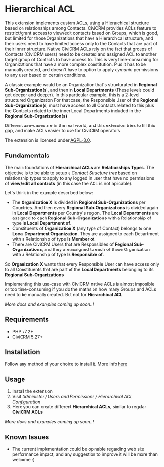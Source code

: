 # Hierarchical ACL

This extension implements custom [ACLs](https://docs.civicrm.org/user/en/latest/initial-set-up/permissions-and-access-control/), using a Hierarchical structure based on relationships
among Contacts.
CiviCRM provides ACLs feature to restrict/grant access to view/edit contacts based on Groups, which is good, but limited for those Organizations that have a Hierarchical structure,
and their users need to have limited access only to the Contacts that are part of their inner structure.
Native CiviCRM ACLs rely on the fact that groups of Contacts (CiviCRM users) need to be created and assigned ACL to another target group of Contacts to have access to. This
is very time-consuming for Organizations that have a more complex constitution. Plus it has to be manually created, and doesn't have to option to apply *dymanic* permissions to any user based
on certain conditions.

A classic example would be an Organization that's structurated in **Regional Sub-Organization(s)**, and then in **Local Departments** (These levels could get deeper and deeper).
In this particular example, this is a 2-level structured Organization
For that case, the Responsible User of the **Regional Sub-Organization(s)** must have access to all Contacts related to this plus the Contacts related to the inner Local Departments included
in the **Regional Sub-Organization(s)**

Different use-cases are in the real world, and this extension tries to fill this gap, and make ACLs easier to use for CiviCRM operators

The extension is licensed under [AGPL-3.0](LICENSE.txt).

## Fundamentals
The main foundations of **Hierarchical ACLs** are **Relationships Types**. The objective is to be able to setup a *Contact Structure tree* based on relationship types
to apply to any logged in user that have no permissions of **view/edit all contacts** (in this case the ACL is not aplicable).

Let's think in the example described below:
- The **Organization X** is divided in **Regional Sub-Organizations** per Countries. And then every **Regional Sub-Organizations** is divided again in **Local Departments**
per Country's region. The **Local Departments** are assigned to each **Regional Sub-Organizations** with a Relationship of type **Is Local Department of**.
- Constituents of **Organization X** (any type of Contact) belongs to one **Local Department Organization**. They are assigned to each Department with a Relationship of type **Is Member of**.
- There are CiviCRM Users that are Responsibles of **Regional Sub-Organizations**, and they are assigned to each of those Organization with a Relationship of type **Is Responsible of**.

So **Organization X** wants that every Responsible User can have access only to all Constituents that are part of the **Local Departments** belonging to its **Regional Sub-Organizations**



Implementing this use-case with CiviCRM native ACLs is almost imposible or too time-consuming if you do the maths on how many Groups and ACLs need to be manually created. But not for
**Hierarchical ACL**

*More docs and examples coming up soon..!*


## Requirements

* PHP v7.2+
* CiviCRM 5.27+

## Installation

Follow any method of your choice to install it. More info [here](https://docs.civicrm.org/user/en/latest/introduction/extensions/#installing-extensions)

## Usage

1. Install the extension
2. Visit *Administer / Users and Permissions / Hierarchical ACL Configuration*
3. Here you can create different **Hierarchical ACLs**, similar to regular **CiviCRM ACLs**

*More docs and examples coming up soon..!*


## Known Issues

- The current implementation could be opinable regarding web site performance impact, and any suggestion to improve it will be more than welcome :)
